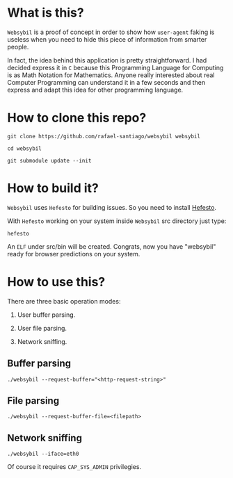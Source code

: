 # What is this?

``Websybil`` is a proof of concept in order to show how ``user-agent`` faking is useless when you need
to hide this piece of information from smarter people.

In fact, the idea behind this application is pretty straightforward. I had decided express it in ``C``
because this Programming Language for Computing is as Math Notation for Mathematics. Anyone really
interested about real Computer Programming can understand it in a few seconds and then express and
adapt this idea for other programming language.

# How to clone this repo?

``git clone https://github.com/rafael-santiago/websybil websybil``

``cd websybil``

``git submodule update --init``

# How to build it?

``Websybil`` uses ``Hefesto`` for building issues. So you need to install [Hefesto](https://github.com/rafael-santiago/hefesto).

With ``Hefesto`` working on your system inside ``Websybil`` src directory just type:

``hefesto``

An ``ELF`` under src/bin will be created. Congrats, now you have "websybil" ready for browser predictions on your system.

# How to use this?

There are three basic operation modes:

1. User buffer parsing.

2. User file parsing.

3. Network sniffing.

## Buffer parsing

``./websybil --request-buffer="<http-request-string>"``

## File parsing

``./websybil --request-buffer-file=<filepath>``

## Network sniffing

``./websybil --iface=eth0``

Of course it requires ``CAP_SYS_ADMIN`` privilegies.

